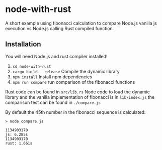 # node-with-rust
A short example using fibonacci calculation to compare Node.js vanilla js execution vs Node.js calling Rust compiled function.

## Installation
You will need Node.js and rust compiler installed!

1. `cd node-with-rust`
2. `cargo build --release` Compile the dynamic library
3. `npm install` Install npm dependencies
4. `npm run compare` run comparison of the fibonacci functions

Rust code can be found in `src/lib.rs`
Node code to load the dynamic library and the vanilla implementation of fibonacci is in `lib/index.js`
the comparison test can be found in `./compare.js`

By default the 45th number in the fibonacci sequence is calculated:

```
> node compare.js

1134903170
js: 6.285s
1134903170
rust: 1.661s
```